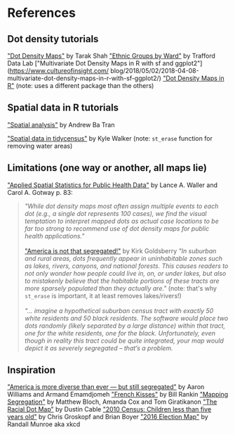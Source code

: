 # References

## Dot density tutorials

["Dot Density Maps"](https://tarakc02.github.io/dot-density/) by Tarak Shah
["Ethnic Groups by Ward"](https://www.trafforddatalab.io/info/demographics/ethnicity/index.html) by Trafford Data Lab
["Multivariate Dot Density Maps in R with sf and ggplot2"](https://www.cultureofinsight.com/
blog/2018/05/02/2018-04-08-multivariate-dot-density-maps-in-r-with-sf-ggplot2/)
["Dot Density Maps in R"](http://web.stanford.edu/~cengel/cgi-bin/anthrospace/dot-density-maps-in-r) (note: uses a different package than the others)

## Spatial data in R tutorials

["Spatial analysis"](https://learn.r-journalism.com/en/mapping/) by Andrew Ba Tran

["Spatial data in tidycensus"](https://walkerke.github.io/tidycensus/articles/spatial-data.html) by Kyle Walker (note: `st_erase` function for removing water areas)

## Limitations (one way or another, all maps lie)

["Applied Spatial Statistics for Public Health Data"](https://epdf.tips/applied-spatial-statistics-for-public-health-data.html) by Lance A. Waller and Carol A. Gotway p. 83: 
> *"While dot density maps most often assign multiple events to each dot (e.g., a single dot represents 100 cases), we find the visual temptation to interpret mapped dots as actual case locations to be far too strong to recommend use of dot density maps for public health applications."*
<br></br>
["America is not that segregated!"](https://msu.edu/~kg/nytimes_dotdensity.htm) by Kirk Goldsberry 
> *"In suburban and rural areas, dots frequently appear in uninhabitable zones such as lakes, rivers, canyons, and national forests. This causes readers to not only wonder how people could live in, on, or under lakes, but also to mistakenly believe that the habitable portions of these tracts are more sparsely populated than they actually are."* (note: that's why `st_erase` is important, it at least removes lakes/rivers!)
<br></br>
> *"... imagine a hypothetical suburban census tract with exactly 50 white residents and 50 black residents. The software would place two dots randomly (likely separated by a large distance) within that tract, one for the white residents, one for the black. Unfortunately, even though in reality this tract could be quite integrated, your map would depict it as severely segregated – that’s a problem.*

## Inspiration

["America is more diverse than ever — but still segregated"](https://www.washingtonpost.com/graphics/2018/national/segregation-us-cities/) by Aaron Williams and Armand Emamdjomeh
["French Kisses"](http://www.radicalcartography.net/index.html?frenchkisses) by Bill Rankin
["Mapping Segregation"](https://www.nytimes.com/interactive/2015/07/08/us/census-race-map.html) by Matthew Bloch, Amanda Cox and Tom Giratikanon
["The Racial Dot Map"](https://demographics.coopercenter.org/racial-dot-map) by Dustin Cable
["2010 Census: Children less than five years old"](http://media.apps.chicagotribune.com/chicago-census/less-than-five.html) by Chris Groskopf and Brian Boyer
["2016 Election Map"](https://xkcd.com/1939/) by Randall Munroe aka xkcd

